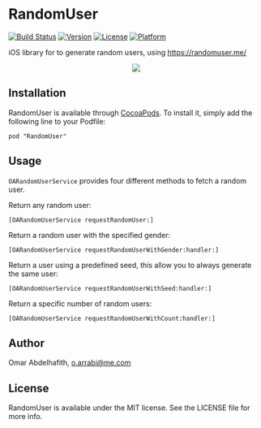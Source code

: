 # RandomUser

[![Build Status](https://travis-ci.org/oarrabi/RandomUser.svg?branch=master)](https://travis-ci.org/oarrabi/RandomUser)
[![Version](https://img.shields.io/cocoapods/v/RandomUser.svg?style=flat)](http://cocoadocs.org/docsets/RandomUser)
[![License](https://img.shields.io/cocoapods/l/RandomUser.svg?style=flat)](http://cocoadocs.org/docsets/RandomUser)
[![Platform](https://img.shields.io/cocoapods/p/RandomUser.svg?style=flat)](http://cocoadocs.org/docsets/RandomUser)

iOS library for to generate random users, using https://randomuser.me/

<p align="center"><img src ="http://i1348.photobucket.com/albums/p740/o_abdelhafith/rnd_zpsyeb4amjw.gif" /></p>

## Installation

RandomUser is available through [CocoaPods](http://cocoapods.org). To install
it, simply add the following line to your Podfile:

    pod "RandomUser"        
    
## Usage

`OARandomUserService` provides four different methods to fetch a random user.

Return any random user:

	[OARandomUserService requestRandomUser:] 

Return a random user with the specified gender:

	[OARandomUserService requestRandomUserWithGender:handler:]
  
Return a user using a predefined seed, this allow you to always generate the same user:

	[OARandomUserService requestRandomUserWithSeed:handler:]

Return a specific number of random users:

	[OARandomUserService requestRandomUserWithCount:handler:]


## Author

Omar Abdelhafith, o.arrabi@me.com

## License

RandomUser is available under the MIT license. See the LICENSE file for more info.

